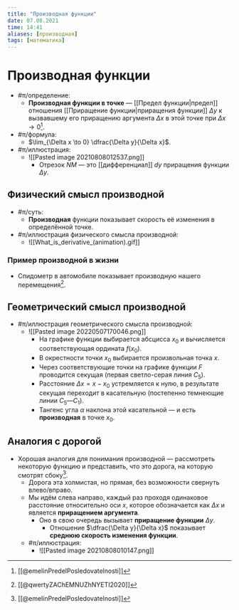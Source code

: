 ```yaml
---
title: "Производная функции"
date: 07.08.2021
time: 14:41
aliases: [производная]
tags: [математика]
---
```


# Производная функции

- #π/определение:
	- **Производная функции в точке** — [[Предел функции|предел]] отношения [[Приращение функции|приращения функции]] $\Delta y$ к вызвавшему его приращению аргумента $\Delta x$ в этой точке при $\Delta x → 0$[^1].
- #π/формула:
	- $\lim_{\Delta x \to 0} \dfrac{\Delta y}{\Delta x}$.
- #π/иллюстрация:
	- ![[Pasted image 20210808012537.png]]
		- Отрезок $NM$ — это [[дифференциал]] $dy$ приращения функции $\Delta y$.

## Физический смысл производной

- #π/суть:
	- **Производная** функции показывает скорость её изменения в определённой точке.
- #π/иллюстрация физического смысла производной:
	- ![[What_is_derivative_(animation).gif]]

### Пример производной в жизни

- Спидометр в автомобиле показывает производную нашего перемещения[^2].

## Геометрический смысл производной

- #π/иллюстрация геометрического смысла производной:
	- ![[Pasted image 20220507170046.png]]
		- На графике функции выбирается абсцисса $x_0$ и вычисляется соответствующая ордината $f(x_{0})$.
		- В окрестности точки $x_0$ выбирается произвольная точка $x$.
		- Через соответствующие точки на графике функции $F$ проводится секущая (первая светло-серая линия $C_{5}$).
		- Расстояние $\Delta x = x - x_{0}$ устремляется к нулю, в результате секущая переходит в касательную (постепенно темнеющие линии $C_{5} — C_{1}$).
		- Тангенс угла $\alpha$ наклона этой касательной — и есть **производная** в точке $x_0$.

## Аналогия с дорогой

- Хорошая аналогия для понимания производной — рассмотреть некоторую функцию и представить, что это дорога, на которую смотрят сбоку[^1]. 
	- Дорога эта холмистая, но прямая, без возможности свернуть влево/вправо.
	- Мы идём слева направо, каждый раз проходя одинаковое расстояние относительно оси $x$, которое обозначается как $\Delta x$ и является **приращением аргумента**.
		- Оно в свою очередь вызывает **приращение функции** $\Delta y$.
			- Отношение $\dfrac{\Delta y}{\Delta x}$ показывает **среднюю скорость изменения функции**.
	- #π/иллюстрация:
		- ![[Pasted image 20210808010147.png]]

[^1]: [[@emelinPredelPosledovatelnosti]]
[^2]: [[@qwertyZAChEMNUZhNYETI2020]]